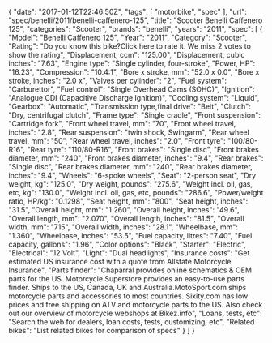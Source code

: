 {
    "date": "2017-01-12T22:46:50Z",
    "tags": [
        "motorbike",
        "spec"
    ],
    "url": "spec\/benelli\/2011\/benelli-caffenero-125",
    "title": "Scooter Benelli Caffenero 125",
    "categories": "Scooter",
    "brands": "benelli",
    "years": "2011",
    "spec": [
        {
            "Model": "Benelli Caffenero 125",
            "Year": "2011",
            "Category": "Scooter",
            "Rating": "Do you know this bike?Click here to rate it. We miss 2 votes to show the rating",
            "Displacement, ccm": "125.00",
            "Displacement, cubic inches": "7.63",
            "Engine type": "Single cylinder, four-stroke",
            "Power, HP": "16.23",
            "Compression": "10.4:1",
            "Bore x stroke, mm": "52.0 x 0.0",
            "Bore x stroke, inches": "2.0 x",
            "Valves per cylinder": "2",
            "Fuel system": "Carburettor",
            "Fuel control": "Single Overhead Cams (SOHC)",
            "Ignition": "Analogue CDI (Capacitive Discharge Ignition)",
            "Cooling system": "Liquid",
            "Gearbox": "Automatic",
            "Transmission type,final drive": "Belt",
            "Clutch": "Dry, centrifugal clutch",
            "Frame type": "Single cradle",
            "Front suspension": "Cartridge fork",
            "Front wheel travel, mm": "70",
            "Front wheel travel, inches": "2.8",
            "Rear suspension": "twin shock, Swingarm",
            "Rear wheel travel, mm": "50",
            "Rear wheel travel, inches": "2.0",
            "Front tyre": "100\/80-R16",
            "Rear tyre": "110\/80-R16",
            "Front brakes": "Single disc",
            "Front brakes diameter, mm": "240",
            "Front brakes diameter, inches": "9.4",
            "Rear brakes": "Single disc",
            "Rear brakes diameter, mm": "240",
            "Rear brakes diameter, inches": "9.4",
            "Wheels": "6-spoke wheels",
            "Seat": "2-person seat",
            "Dry weight, kg": "125.0",
            "Dry weight, pounds": "275.6",
            "Weight incl. oil, gas, etc, kg": "130.0",
            "Weight incl. oil, gas, etc, pounds": "286.6",
            "Power\/weight ratio, HP\/kg": "0.1298",
            "Seat height, mm": "800",
            "Seat height, inches": "31.5",
            "Overall height, mm": "1.260",
            "Overall height, inches": "49.6",
            "Overall length, mm": "2.070",
            "Overall length, inches": "81.5",
            "Overall width, mm": "715",
            "Overall width, inches": "28.1",
            "Wheelbase, mm": "1.360",
            "Wheelbase, inches": "53.5",
            "Fuel capacity, litres": "7.40",
            "Fuel capacity, gallons": "1.96",
            "Color options": "Black",
            "Starter": "Electric",
            "Electrical": "12 Volt",
            "Light": "Dual headlights",
            "Insurance costs": "Get estimated US insurance cost with a quote from Allstate Motorcycle Insurance",
            "Parts finder": "Chaparral provides online schematics & OEM parts for the US.   Motorcycle Superstore provides an easy-to-use parts finder. Ships to the US, Canada, UK and Australia.MotoSport.com ships motorcycle parts and accessories to most countries.    Sixity.com has low prices and free shipping on ATV and motorcycle parts to the US. Also check out our overview of motorcycle webshops at Bikez.info",
            "Loans, tests, etc": "Search the web for dealers, loan costs, tests, customizing, etc",
            "Related bikes": "List related bikes for comparison of specs"
        }
    ]
}